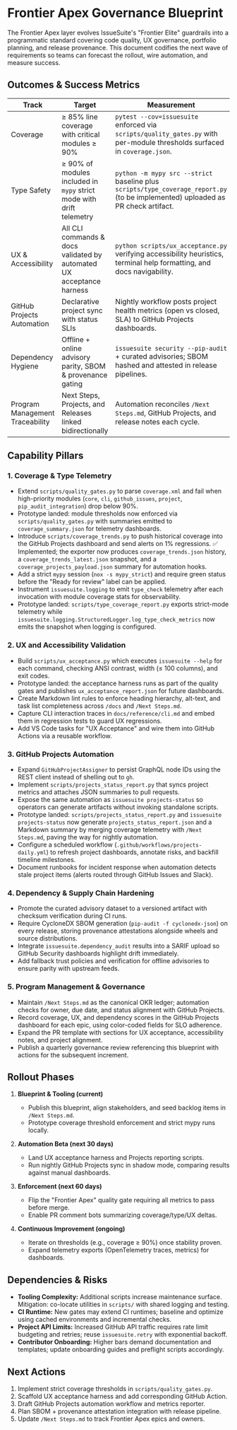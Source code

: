 # Frontier Apex Governance Blueprint

The Frontier Apex layer evolves IssueSuite's "Frontier Elite" guardrails into a
programmatic standard covering code quality, UX governance, portfolio planning,
and release provenance. This document codifies the next wave of requirements so
teams can forecast the rollout, wire automation, and measure success.

## Outcomes & Success Metrics

| Track | Target | Measurement |
| ----- | ------ | ----------- |
| Coverage | ≥ 85% line coverage with critical modules ≥ 90% | `pytest --cov=issuesuite` enforced via `scripts/quality_gates.py` with per-module thresholds surfaced in `coverage.json`. |
| Type Safety | ≥ 90% of modules included in `mypy` strict mode with drift telemetry | `python -m mypy src --strict` baseline plus `scripts/type_coverage_report.py` (to be implemented) uploaded as PR check artifact. |
| UX & Accessibility | All CLI commands & docs validated by automated UX acceptance harness | `python scripts/ux_acceptance.py` verifying accessibility heuristics, terminal help formatting, and docs navigability. |
| GitHub Projects Automation | Declarative project sync with status SLIs | Nightly workflow posts project health metrics (open vs closed, SLA) to GitHub Projects dashboards. |
| Dependency Hygiene | Offline + online advisory parity, SBOM & provenance gating | `issuesuite security --pip-audit` + curated advisories; SBOM hashed and attested in release pipelines. |
| Program Management Traceability | Next Steps, Projects, and Releases linked bidirectionally | Automation reconciles `/Next Steps.md`, GitHub Projects, and release notes each cycle. |

## Capability Pillars

### 1. Coverage & Type Telemetry

- Extend `scripts/quality_gates.py` to parse `coverage.xml` and fail when
  high-priority modules (`core`, `cli`, `github_issues`, `project`,
  `pip_audit_integration`) drop below 90%.
- Prototype landed: module thresholds now enforced via
  `scripts/quality_gates.py` with summaries emitted to
  `coverage_summary.json` for telemetry dashboards.
- Introduce `scripts/coverage_trends.py` to push historical coverage into the
  GitHub Projects dashboard and send alerts on 1% regressions. ✅ Implemented;
  the exporter now produces `coverage_trends.json` history, a
  `coverage_trends_latest.json` snapshot, and a `coverage_projects_payload.json`
  summary for automation hooks.
- Add a strict `mypy` session (`nox -s mypy_strict`) and require green status
  before the "Ready for review" label can be applied.
- Instrument `issuesuite.logging` to emit `type_check` telemetry after each
  invocation with module coverage stats for observability.
- Prototype landed: `scripts/type_coverage_report.py` exports strict-mode
  telemetry while `issuesuite.logging.StructuredLogger.log_type_check_metrics`
  now emits the snapshot when logging is configured.

### 2. UX and Accessibility Validation

- Build `scripts/ux_acceptance.py` which executes `issuesuite --help` for each
  command, checking ANSI contrast, width (≤ 100 columns), and exit codes.
- Prototype landed: the acceptance harness runs as part of the quality gates
  and publishes `ux_acceptance_report.json` for future dashboards.
- Create Markdown lint rules to enforce heading hierarchy, alt-text, and task
  list completeness across `/docs` and `/Next Steps.md`.
- Capture CLI interaction traces in `docs/reference/cli.md` and embed them in
  regression tests to guard UX regressions.
- Add VS Code tasks for "UX Acceptance" and wire them into GitHub Actions via a
  reusable workflow.

### 3. GitHub Projects Automation

- Expand `GitHubProjectAssigner` to persist GraphQL node IDs using the REST
  client instead of shelling out to `gh`.
- Implement `scripts/projects_status_report.py` that syncs project metrics and
  attaches JSON summaries to pull requests.
- Expose the same automation as `issuesuite projects-status` so operators can
  generate artifacts without invoking standalone scripts.
- Prototype landed: `scripts/projects_status_report.py` and `issuesuite
  projects-status` now generate `projects_status_report.json` and a Markdown
  summary by merging coverage telemetry with `/Next Steps.md`, paving the way
  for nightly automation.
- Configure a scheduled workflow (`.github/workflows/projects-daily.yml`) to
  refresh project dashboards, annotate risks, and backfill timeline milestones.
- Document runbooks for incident response when automation detects stale project
  items (alerts routed through GitHub Issues and Slack).

### 4. Dependency & Supply Chain Hardening

- Promote the curated advisory dataset to a versioned artifact with checksum
  verification during CI runs.
- Require CycloneDX SBOM generation (`pip-audit -f cyclonedx-json`) on every
  release, storing provenance attestations alongside wheels and source
  distributions.
- Integrate `issuesuite.dependency_audit` results into a SARIF upload so
  GitHub Security dashboards highlight drift immediately.
- Add fallback trust policies and verification for offline advisories to ensure
  parity with upstream feeds.

### 5. Program Management & Governance

- Maintain `/Next Steps.md` as the canonical OKR ledger; automation checks for
  owner, due date, and status alignment with GitHub Projects.
- Record coverage, UX, and dependency scores in the GitHub Projects dashboard
  for each epic, using color-coded fields for SLO adherence.
- Expand the PR template with sections for UX acceptance, accessibility notes,
  and project alignment.
- Publish a quarterly governance review referencing this blueprint with actions
  for the subsequent increment.

## Rollout Phases

1. **Blueprint & Tooling (current)**
   - Publish this blueprint, align stakeholders, and seed backlog items in
     `/Next Steps.md`.
   - Prototype coverage threshold enforcement and strict mypy runs locally.

2. **Automation Beta (next 30 days)**
   - Land UX acceptance harness and Projects reporting scripts.
   - Run nightly GitHub Projects sync in shadow mode, comparing results against
     manual dashboards.

3. **Enforcement (next 60 days)**
   - Flip the "Frontier Apex" quality gate requiring all metrics to pass before
     merge.
   - Enable PR comment bots summarizing coverage/type/UX deltas.

4. **Continuous Improvement (ongoing)**
   - Iterate on thresholds (e.g., coverage ≥ 90%) once stability proven.
   - Expand telemetry exports (OpenTelemetry traces, metrics) for dashboards.

## Dependencies & Risks

- **Tooling Complexity:** Additional scripts increase maintenance surface.
  Mitigation: co-locate utilities in `scripts/` with shared logging and testing.
- **CI Runtime:** New gates may extend CI runtimes; baseline and optimize using
  cached environments and incremental checks.
- **Project API Limits:** Increased GitHub API traffic requires rate limit
  budgeting and retries; reuse `issuesuite.retry` with exponential backoff.
- **Contributor Onboarding:** Higher bars demand documentation and templates;
  update onboarding guides and preflight scripts accordingly.

## Next Actions

1. Implement strict coverage thresholds in `scripts/quality_gates.py`.
2. Scaffold UX acceptance harness and add corresponding GitHub Action.
3. Draft GitHub Projects automation workflow and metrics reporter.
4. Plan SBOM + provenance attestation integration with release pipeline.
5. Update `/Next Steps.md` to track Frontier Apex epics and owners.
